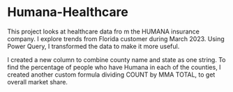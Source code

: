 # Humana-Healthcare

This project looks at healthcare data fro m the HUMANA insurance company. I explore trends from Florida customer during March 2023. Using Power Query, I transformed the data to make it more useful. 

I created a new column to combine county name and state as one string. To find the percentage of people who have Humana in each of the counties, I created another custom formula dividing COUNT by MMA TOTAL, to get overall market share. 

